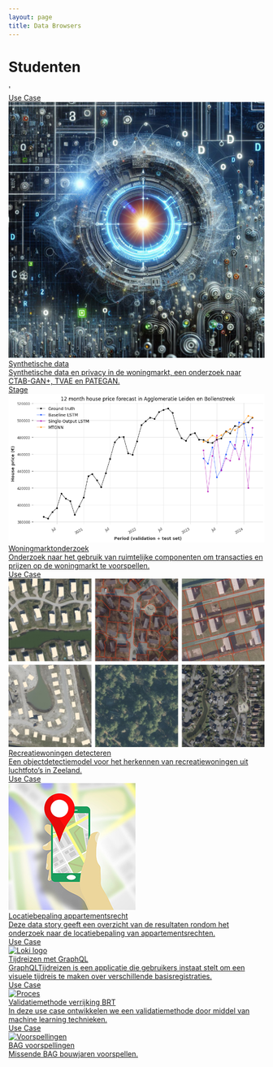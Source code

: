 ```yaml
---
layout: page
title: Data Browsers
---
```


# Studenten

<div class="cards-wrapper">'
  <a href="/cases/synthetische_data">
   <div class="card">
      <div class="card-type">Use Case</div>
      <img class="card-image" src="/assets/images/synthetische_data/tile.jpg" alt="Synthetische data">
      <div class="card-title">Synthetische data</div>
      <div class="card-description">Synthetische data en privacy in de woningmarkt, een onderzoek naar CTAB-GAN+, TVAE en PATEGAN.</div>
    </div>
  <a href="/cases/woningmarktonderzoek">
   <div class="card">
      <div class="card-type">Stage</div>
      <img class="card-image" src="/assets/images/woningmarktonderzoek.png" alt="woningmarktonderzoek">
      <div class="card-title">Woningmarktonderzoek</div>
      <div class="card-description">Onderzoek naar het gebruik van ruimtelijke componenten om transacties en prijzen op de woningmarkt te voorspellen. </div>
    </div>
  <a href="/cases/recreatiewoningen">
   <div class="card">
      <div class="card-type">Use Case</div>
      <img class="card-image" src="/assets/images/figuur1.png" alt="Recreatiewoningen">
      <div class="card-title">Recreatiewoningen detecteren</div>
      <div class="card-description">Een objectdetectiemodel voor het herkennen van recreatiewoningen uit luchtfoto’s in Zeeland. </div>
    </div>
    <a href="/cases/locatiebepaling_appartementsrecht">
    <div class="card">
      <div class="card-type">Use Case</div>
      <img class="card-image" src="/assets/images/locatiebepaling.jpg" alt="Locatiebepaling">
      <div class="card-title">Locatiebepaling appartementsrecht</div>
      <div class="card-description">Deze data story geeft een overzicht van de resultaten rondom het onderzoek naar de locatiebepaling van appartementsrechten.  </div>
    </div>
  </a>
  <a href="/cases/graphqltijdreizen">
    <div class="card">
      <div class="card-type">Use Case</div>
      <img class="card-image" src="/assets/images/graphql-logo.png" alt="Loki logo">
      <div class="card-title">Tijdreizen met GraphQL</div>
      <div class="card-description">GraphQLTijdreizen is een applicatie die gebruikers instaat stelt om een visuele tijdreis te maken over verschillende basisregistraties.</div>
    </div>
  </a> 
    <a href="/cases/validatiemethode">
    <div class="card">
      <div class="card-type">Use Case</div>
      <img class="card-image" src="/assets/images/brt-ld.png" alt="Proces">
      <div class="card-title">Validatiemethode verrijking BRT</div>
      <div class="card-description">In deze use case ontwikkelen we een validatiemethode door middel van machine learning technieken.</div>
    </div>
  </a>
  <a href="/cases/bag-voorspellingen">
    <div class="card">
      <div class="card-type">Use Case</div>
      <img class="card-image" src="/assets/images/bag-voorspellingen-shiny.PNG" alt="Voorspellingen">
      <div class="card-title">BAG voorspellingen</div>
      <div class="card-description">Missende BAG bouwjaren voorspellen.</div>
    </div>
  </a>
</div>

